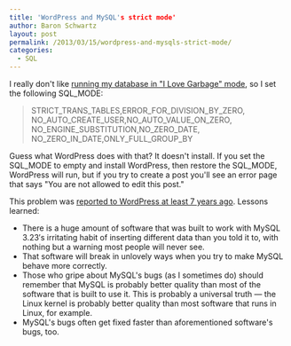 ```yaml
---
title: 'WordPress and MySQL's strict mode'
author: Baron Schwartz
layout: post
permalink: /2013/03/15/wordpress-and-mysqls-strict-mode/
categories:
  - SQL
---
```

I really don't like [running my database in "I Love Garbage" mode][1], so I set the following SQL_MODE:

> STRICT\_TRANS\_TABLES,ERROR\_FOR\_DIVISION\_BY\_ZERO, NO\_AUTO\_CREATE\_USER,NO\_AUTO\_VALUE\_ON\_ZERO, NO\_ENGINE\_SUBSTITUTION,NO\_ZERO\_DATE, NO\_ZERO\_IN\_DATE,ONLY\_FULL\_GROUP_BY

Guess what WordPress does with that? It doesn't install. If you set the SQL\_MODE to empty and install WordPress, then restore the SQL\_MODE, WordPress will run, but if you try to create a post you'll see an error page that says "You are not allowed to edit this post."

This problem was [reported to WordPress at least 7 years ago][2]. Lessons learned:

*   There is a huge amount of software that was built to work with MySQL 3.23&#8242;s irritating habit of inserting different data than you told it to, with nothing but a warning most people will never see.
*   That software will break in unlovely ways when you try to make MySQL behave more correctly.
*   Those who gripe about MySQL's bugs (as I sometimes do) should remember that MySQL is probably better quality than most of the software that is built to use it. This is probably a universal truth &#8212; the Linux kernel is probably better quality than most software that runs in Linux, for example.
*   MySQL's bugs often get fixed faster than aforementioned software's bugs, too.

 [1]: http://www.xaprb.com/blog/2012/12/23/handling-mysqls-warnings-in-go-code/
 [2]: http://wordpress.org/support/topic/posts-not-saving-to-database
